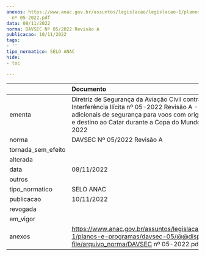 ```yaml
---
anexos: https://www.anac.gov.br/assuntos/legislacao/legislacao-1/planos-e-programas/davsec-05/@@display-file/arquivo_norma/DAVSEC
  nº 05-2022.pdf
data: 08/11/2022
norma: DAVSEC Nº 05/2022 Revisão A
publicacao: 10/11/2022
tags:
- ''
tipo_normatico: SELO ANAC
hide: 
- toc 
 
---
```


|                    | Documento                                                                                                                                                                                                                 |
|:-------------------|:--------------------------------------------------------------------------------------------------------------------------------------------------------------------------------------------------------------------------|
| ementa             | Diretriz de Segurança da Aviação Civil contra Atos de Interferência Ilícita nº 05-2022 Revisão A - Medidas adicionais de segurança para voos com origem no Brasil e destino ao Catar durante a Copa do Mundo FIFA de 2022 |
| norma              | DAVSEC Nº 05/2022 Revisão A                                                                                                                                                                                               |
| tornada_sem_efeito |                                                                                                                                                                                                                           |
| alterada           |                                                                                                                                                                                                                           |
| data               | 08/11/2022                                                                                                                                                                                                                |
| outros             |                                                                                                                                                                                                                           |
| tipo_normatico     | SELO ANAC                                                                                                                                                                                                                 |
| publicacao         | 10/11/2022                                                                                                                                                                                                                |
| revogada           |                                                                                                                                                                                                                           |
| em_vigor           |                                                                                                                                                                                                                           |
| anexos             | https://www.anac.gov.br/assuntos/legislacao/legislacao-1/planos-e-programas/davsec-05/@@display-file/arquivo_norma/DAVSEC nº 05-2022.pdf                                                                                  |